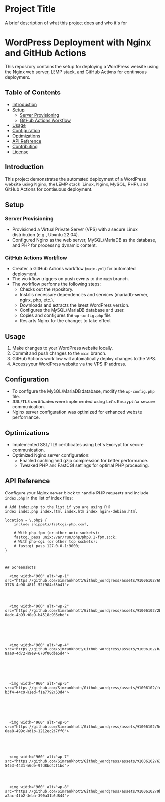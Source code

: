 
# Project Title

A brief description of what this project does and who it's for

# WordPress Deployment with Nginx and GitHub Actions

This repository contains the setup for deploying a WordPress website using the Nginx web server, LEMP stack, and GitHub Actions for continuous deployment.

## Table of Contents

- [Introduction](#introduction)
- [Setup](#setup)
  - [Server Provisioning](#server-provisioning)
  - [GitHub Actions Workflow](#github-actions-workflow)
- [Usage](#usage)
- [Configuration](#configuration)
- [Optimizations](#optimizations)
- [API Reference](#api-reference)
- [Contributing](#contributing)
- [License](#license)

## Introduction

This project demonstrates the automated deployment of a WordPress website using Nginx, the LEMP stack (Linux, Nginx, MySQL, PHP), and GitHub Actions for continuous deployment.

## Setup

### Server Provisioning

- Provisioned a Virtual Private Server (VPS) with a secure Linux distribution (e.g., Ubuntu 22.04).
- Configured Nginx as the web server, MySQL/MariaDB as the database, and PHP for processing dynamic content.

### GitHub Actions Workflow

- Created a GitHub Actions workflow (`main.yml`) for automated deployment.
- The workflow triggers on push events to the `main` branch.
- The workflow performs the following steps:
  - Checks out the repository.
  - Installs necessary dependencies and services (mariadb-server, nginx, php, etc.).
  - Downloads and extracts the latest WordPress version.
  - Configures the MySQL/MariaDB database and user.
  - Copies and configures the `wp-config.php` file.
  - Restarts Nginx for the changes to take effect.

## Usage

1. Make changes to your WordPress website locally.
2. Commit and push changes to the `main` branch.
3. GitHub Actions workflow will automatically deploy changes to the VPS.
4. Access your WordPress website via the VPS IP address.

## Configuration

- To configure the MySQL/MariaDB database, modify the `wp-config.php` file.
- SSL/TLS certificates were implemented using Let's Encrypt for secure communication.
- Nginx server configuration was optimized for enhanced website performance.

## Optimizations

- Implemented SSL/TLS certificates using Let's Encrypt for secure communication.
- Optimized Nginx server configuration:
  - Enabled caching and gzip compression for better performance.
  - Tweaked PHP and FastCGI settings for optimal PHP processing.

## API Reference

Configure your Nginx server block to handle PHP requests and include `index.php` in the list of index files:

```
# Add index.php to the list if you are using PHP
index index.php index.html index.htm index nginx-debian.html;
```

```nginx
location ~ \.php$ {
    include snippets/fastcgi-php.conf;

    # With php-fpm (or other unix sockets):
    fastcgi_pass unix:/var/run/php/php8.1-fpm.sock;
    # With php-cgi (or other tcp sockets):
    # fastcgi_pass 127.0.0.1:9000;
}



## Screenshots

  <img width="960" alt="wp-1" src="https://github.com/Simrankhott/Github_wordpress/assets/91006102/68e64a45-3778-4e98-88f1-52f984c85b41">




  <img width="960" alt="wp-2" src="https://github.com/Simrankhott/Github_wordpress/assets/91006102/2b311bdc-0adc-4b93-90e9-b4518c936ebd">






  <img width="960" alt="wp-4" src="https://github.com/Simrankhott/Github_wordpress/assets/91006102/b28fc47b-8aa0-4d72-b9e9-670f00dbe5d4">






  <img width="960" alt="wp-5" src="https://github.com/Simrankhott/Github_wordpress/assets/91006102/fe5e9731-b3f4-44c9-b1ed-f1a7792c53d4">






  <img width="960" alt="wp-6" src="https://github.com/Simrankhott/Github_wordpress/assets/91006102/5cc29d95-6aa8-499c-bd1b-1212ec267ff0">





  <img width="960" alt="wp-7" src="https://github.com/Simrankhott/Github_wordpress/assets/91006102/63152c9a-5453-4431-b6de-9fd8bd47f1bd">




  <img width="960" alt="wp-8" src="https://github.com/Simrankhott/Github_wordpress/assets/91006102/9bc599da-a2ac-4fb2-8eba-390a31b5d844">











